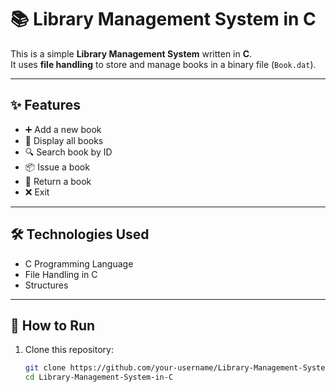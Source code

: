 # 📚 Library Management System in C

This is a simple **Library Management System** written in **C**.  
It uses **file handling** to store and manage books in a binary file (`Book.dat`).

---

## ✨ Features
- ➕ Add a new book  
- 📖 Display all books  
- 🔍 Search book by ID  
- 📦 Issue a book  
- 🔄 Return a book  
- ❌ Exit  

---

## 🛠️ Technologies Used
- C Programming Language
- File Handling in C
- Structures

---

## 🚀 How to Run
1. Clone this repository:
   ```bash
   git clone https://github.com/your-username/Library-Management-System-in-C.git
   cd Library-Management-System-in-C
